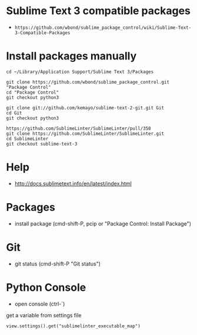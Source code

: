 # Sublime Text 3 compatible packages

* `https://github.com/wbond/sublime_package_control/wiki/Sublime-Text-3-Compatible-Packages`

# Install packages manually

    cd ~/Library/Application Support/Sublime Text 3/Packages

    git clone https://github.com/wbond/sublime_package_control.git "Package Control"
    cd "Package Control"
    git checkout python3

    git clone git://github.com/kemayo/sublime-text-2-git.git Git
    cd Git
    git checkout python3

    https://github.com/SublimeLinter/SublimeLinter/pull/358
    git clone https://github.com/SublimeLinter/SublimeLinter.git
    cd SublimeLinter
    git checkout sublime-text-3


# Help

* http://docs.sublimetext.info/en/latest/index.html


# Packages

* install package (cmd-shift-P, pcip or "Package Control: Install Package")


# Git

* git status (cmd-shift-P "Git status")


# Python Console

* open console (ctrl-`)

get a variable from settings file

    view.settings().get("sublimelinter_executable_map")

